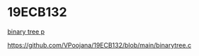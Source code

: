 # 19ECB132
[binary tree p](binarytreep.c)

https://github.com/VPoojana/19ECB132/blob/main/binarytree.c
